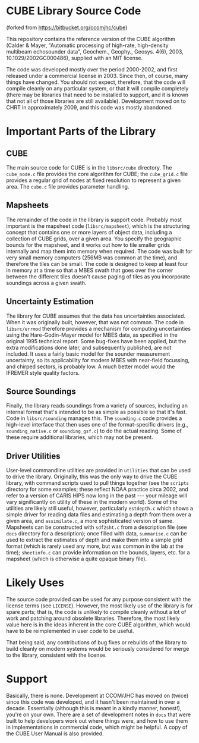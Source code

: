 # CUBE Library Source Code

(forked from <https://bitbucket.org/ccomjhc/cube>)

This repository contains the reference version of the CUBE algorithm (Calder & Mayer, "Automatic processing of high-rate, high-density multibeam echosounder data", Geochem., Geophy., Geosys. 4(6), 2003, 10.1029/2002GC000486), supplied with an MIT license.

The code was developed mostly over the period 2000-2002, and first released under a commercial license in 2003.  Since then, of course, many things have changed.  You should not expect, therefore, that the code will compile cleanly on any particular system, or that it will compile completely (there may be libraries that need to be installed to support, and it is known that not all of those libraries are still available).  Development moved on to CHRT in approximately 2009, and this code was mostly abandoned.

# Important Parts of the Library

## CUBE

The main source code for CUBE is in the `libsrc/cube` directory.  The `cube_node.c` file provides the core algorithm for CUBE; the `cube_grid.c` file provides a regular grid of nodes at fixed resolution to represent a given area.  The `cube.c` file provides parameter handling.

## Mapsheets

The remainder of the code in the library is support code.  Probably most important is the mapsheet code (`libsrc/mapsheet`), which is the structuring concept that contains one or more layers of object data, including a collection of CUBE grids, over a given area.  You specify the geographic bounds for the mapsheet, and it works out how to tile smaller grids internally and map them into memory when required.  The code was built for very small memory computers (256MB was common at the time), and therefore the tiles can be small.  The code is designed to keep at least four in memory at a time so that a MBES swath that goes over the corner between the different tiles doesn't cause paging of tiles as you incorporate soundings across a given swath.

## Uncertainty Estimation

The library for CUBE assumes that the data has uncertainties associated.  When it was originally built, however, that was not common.  The code in `libsrc/errmod` therefore provides a mechanism for computing uncertainties using the Hare-Godin-Mayer model for MBES data, as specified in the original 1995 technical report.  Some bug-fixes have been applied, but the extra modifications done later, and subsequently published, are not included.  It uses a fairly basic model for the sounder measurement uncertainty, so its applicability for modern MBES with near-field focussing, and chirped sectors, is probably low.  A much better model would the IFREMER style quality factors.

## Source Soundings

Finally, the library reads soundings from a variety of sources, including an internal format that's intended to be as simple as possible so that it's fast.  Code in `libsrc/sounding` manages this.  The `sounding.c` code provides a high-level interface that then uses one of the format-specific drivers (e.g., `sounding_native.c` or `sounding_gsf.c`) to do the actual reading.  Some of these require additional libraries, which may not be present.

## Driver Utilities

User-level commandline utilities are provided in `utilities` that can be used to drive the library.  Originally, this was the only way to drive the CUBE library, with command scripts used to pull things together (see the `scripts` directory for some examples; these reflect NOAA practice circa 2002, and refer to a version of CARIS HIPS now long in the past --- your mileage will vary significantly on utility of these in the modern world).  Some of the utilities are likely still useful, however, particularly `estdepth.c` which shows a simple driver for reading data files and estimating a depth from them over a given area, and `assimilate.c`, a more sophisticated version of same.  Mapsheets can be constructed with `sdf2sht.c` from a description file (see `docs` directory for a description); once filled with data, `summarise.c` can be used to extract the estimates of depth and make them into a simple grid format (which is rarely used any more, but was common in the lab at the time); `sheetinfo.c` can provide information on the bounds, layers, etc. for a mapsheet (which is otherwise a quite opaque binary file).

# Likely Uses

The source code provided can be used for any purpose consistent with the license terms (see `LICENSE`).  However, the most likely use of the library is for spare parts; that is, the code is unlikely to compile cleanly without a lot of work and patching around obsolete libraries.  Therefore, the most likely value here is in the ideas inherent in the core CUBE algorithm, which would have to be reimplemented in user code to be useful.

That being said, any contributions of bug fixes or rebuilds of the library to build cleanly on modern systems would be seriously considered for merge to the library, consistent with the license.

# Support

Basically, there is none.  Development at CCOM/JHC has moved on (twice) since this code was developed, and it hasn't been maintained in over a decade.  Essentially (although this is meant in a kindly manner, honest!), you're on your own.  There are a set of development notes in `docs` that were built to help developers work out where things were, and how to use them in implementations in commercial code, which might be helpful.  A copy of the CUBE User Manual is also provided.